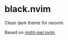 # black.nvim

Clean dark theme for neovim

Based on [night-owl.nvim](https://github.com/Julpikar/night-owl.nvim).
